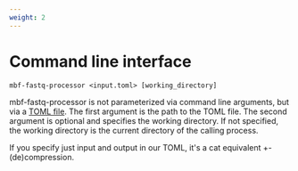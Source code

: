 ```yaml
---
weight: 2
---
```

# Command line interface

`mbf-fastq-processor <input.toml> [working_directory]`

mbf-fastq-processor is not parameterized via command line arguments, but via a
[TOML file](../toml.md). The first argument is the path to the TOML file. The second argument
is optional and specifies the working directory. If not specified, the working
directory is the current directory of the calling process.


If you specify just input and output in our TOML, it's a cat equivalent +- (de)compression.

